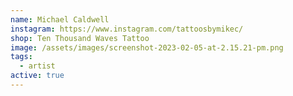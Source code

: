 ```yaml
---
name: Michael Caldwell
instagram: https://www.instagram.com/tattoosbymikec/
shop: Ten Thousand Waves Tattoo
image: /assets/images/screenshot-2023-02-05-at-2.15.21-pm.png
tags:
  - artist
active: true
---
```

